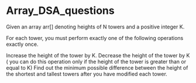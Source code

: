 # Array_DSA_questions
Given an array arr[] denoting heights of N towers and a positive integer K.

For each tower, you must perform exactly one of the following operations exactly once.

Increase the height of the tower by K.
Decrease the height of the tower by K ( you can do this operation only if the height of the tower is greater than or equal to K)
Find out the minimum possible difference between the height of the shortest and tallest towers after you have modified each tower.
